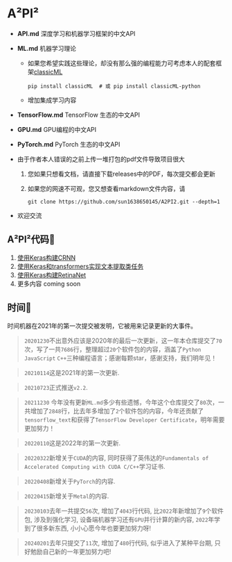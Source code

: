 # A²PI²

* <b>API.md</b> 深度学习和机器学习框架的中文API

* <b>ML.md</b> 机器学习理论

  * 如果您希望实践这些理论，却没有那么强的编程能力可考虑本人的配套框架[classicML](https://github.com/sun1638650145/classicML)

     ```shell
     pip install classicML  # 或 pip install classicML-python
     ```
     
  * 增加集成学习内容

* <b>TensorFlow.md</b> TensorFlow 生态的中文API

* <b>GPU.md</b> GPU编程的中文API

* <b>PyTorch.md</b> PyTorch 生态的中文API

* 由于作者本人错误的之前上传一堆打包的pdf文件导致项目很大

  1. 您如果只想看文档，请直接下载releases中的PDF，每次提交都会更新

  2. 如果您的网速不可观，您又想查看markdown文件内容，请

     ```shell
     git clone https://github.com/sun1638650145/A2PI2.git --depth=1
     ```

* 欢迎交流

## A²PI²代码🌰

1. [使用Keras构建CRNN](https://github.com/sun1638650145/CRNN)
2. [使用Keras和transformers实现文本提取类任务](https://github.com/sun1638650145/TextExtraction)
3. [使用Keras构建RetinaNet](https://github.com/sun1638650145/RetinaNet)
4. 更多内容 coming soon

## 时间🤖️

时间机器在2021年的第一次提交被发明，它被用来记录更新的大事件。

> ```20201230```不出意外应该是2020年的最后一次更新，这一年本仓库提交了```70```次，写了一共```7686```行，整理超过```20```个软件包的内容，涵盖了```Python``` ```JavaScript``` ```C++```三种编程语言；感谢每颗star，感谢支持，我们明年见！

>```20210114```这是2021年的第一次更新.

>`20210723`正式推送`v2.2`.

> `20211230` 今年没有更新`ML.md`多少有些遗憾，今年这个仓库提交了`80`次，一共增加了`2848`行，比去年多增加了`2`个软件包的内容，今年还贡献了`tensorflow_text`和获得了`TensorFlow Developer Certificate`，明年需要更加努力！

> ```20220110```这是2022年的第一次更新.

> `20220322`新增关于`CUDA`的内容, 同时获得了英伟达的`Fundamentals of Accelerated Computing with CUDA C/C++`学习证书.

> `20220408`新增关于`PyTorch`的内容.

> `20220415`新增关于`Metal`的内容.

> `20230103`去年一共提交`56`次, 增加了`4043`行代码, 比`2022`年新增加了`9`个软件包, 涉及到强化学习, 设备端机器学习还有`GPU`并行计算的新内容, `2022`年学到了很多新东西, 小小心愿今年也要更加努力呀!

> `20240201`去年只提交了`11`次, 增加了`480`行代码, 似乎进入了某种平台期, 只好勉励自己新的一年更加努力吧!

